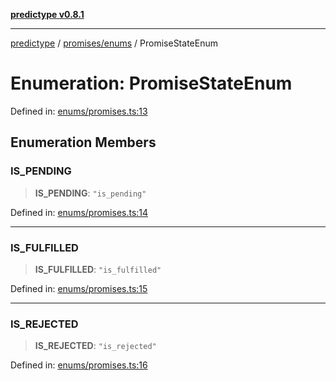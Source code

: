 [**predictype v0.8.1**](../../../README.md)

***

[predictype](../../../modules.md) / [promises/enums](../README.md) / PromiseStateEnum

# Enumeration: PromiseStateEnum

Defined in: [enums/promises.ts:13](https://github.com/maduhaime/predictype/blob/2310adbaccb6fbc00cdab8e345e79bd5b09e40f5/src/enums/promises.ts#L13)

## Enumeration Members

### IS\_PENDING

> **IS\_PENDING**: `"is_pending"`

Defined in: [enums/promises.ts:14](https://github.com/maduhaime/predictype/blob/2310adbaccb6fbc00cdab8e345e79bd5b09e40f5/src/enums/promises.ts#L14)

***

### IS\_FULFILLED

> **IS\_FULFILLED**: `"is_fulfilled"`

Defined in: [enums/promises.ts:15](https://github.com/maduhaime/predictype/blob/2310adbaccb6fbc00cdab8e345e79bd5b09e40f5/src/enums/promises.ts#L15)

***

### IS\_REJECTED

> **IS\_REJECTED**: `"is_rejected"`

Defined in: [enums/promises.ts:16](https://github.com/maduhaime/predictype/blob/2310adbaccb6fbc00cdab8e345e79bd5b09e40f5/src/enums/promises.ts#L16)

